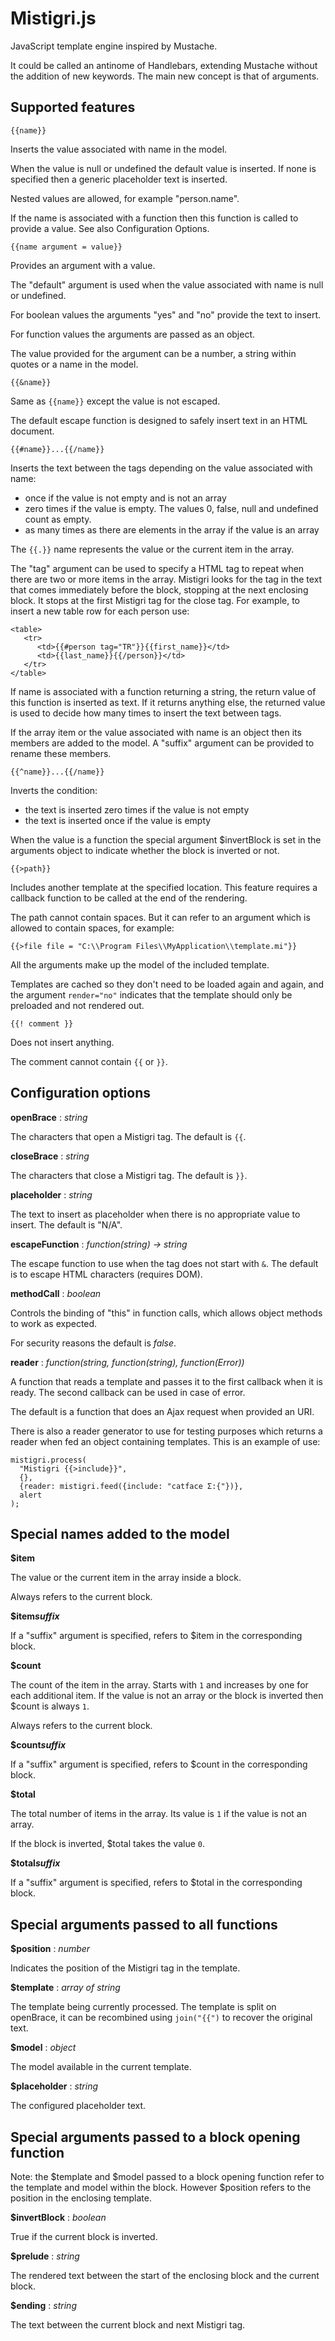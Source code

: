 # Mistigri.js
JavaScript template engine inspired by Mustache.

It could be called an antinome of Handlebars, extending Mustache 
without the addition of new keywords.
The main new concept is that of arguments.


Supported features
-------

~~~
{{name}}
~~~

  Inserts the value associated with name in the model.
  
  When the value is null or undefined the default value is inserted. 
  If none is specified then a generic placeholder text is inserted.
  
  Nested values are allowed, for example "person.name".
  
  If the name is associated with a function then this function is
  called to provide a value. See also Configuration Options.
  
~~~
{{name argument = value}}
~~~

  Provides an argument with a value.
  
  The "default" argument is used when the value associated with name
  is null or undefined.
  
  For boolean values the arguments "yes" and "no" provide the text to 
  insert.
  
  For function values the arguments are passed as an object.
  
  The value provided for the argument can be a number, a string within
  quotes or a name in the model.
  
~~~
{{&name}}
~~~

  Same as ``{{name}}`` except the value is not escaped.
  
  The default escape function is designed to safely insert text in an
  HTML document.
  
~~~
{{#name}}...{{/name}}
~~~

  Inserts the text between the tags depending on the value associated
  with name:
  
  * once if the value is not empty and is not an array
  * zero times if the value is empty. The values 0, false, null and
  undefined count as empty.
  * as many times as there are elements in the array if the value is
  an array

The ``{{.}}`` name represents the value or the current item in the
  array.
  
  The "tag" argument can be used to specify a HTML tag to repeat when
  there are two or more items in the array. Mistigri looks for the
  tag in the text that comes immediately before the block, stopping at
  the next enclosing block. It stops at the first Mistigri tag for the 
  close tag. For example, to insert a new table row for each person 
  use:
  
~~~
<table>
   <tr>
      <td>{{#person tag="TR"}}{{first_name}}</td>
      <td>{{last_name}}{{/person}}</td>
   </tr>
</table>
~~~

  If name is associated with a function returning a string, the
  return value of this function is inserted as text. If it returns 
  anything else, the returned value is used to decide how many times 
  to insert the text between tags.
  
  If the array item or the value associated with name is an object
  then its members are added to the model. A "suffix" argument can be
  provided to rename these members.
  
~~~
{{^name}}...{{/name}}
~~~

  Inverts the condition:
  
  * the text is inserted zero times if the value is not empty
  * the text is inserted once if the value is empty

When the value is a function the special argument $invertBlock is
  set in the arguments object to indicate whether the block is inverted 
  or not.

~~~
{{>path}}
~~~

  Includes another template at the specified location.
  This feature requires a callback function to be called at the end of the
  rendering.
  
  The path cannot contain spaces. But it can refer to an argument which is
  allowed to contain spaces, for example:

~~~
{{>file file = "C:\\Program Files\\MyApplication\\template.mi"}}
~~~

  All the arguments make up the model of the included template.
  
  Templates are cached so they don't need to be loaded again and again,
  and the argument ``render="no"`` indicates that the template should
  only be preloaded and not rendered out.
  
~~~
{{! comment }}
~~~

  Does not insert anything.
  
  The comment cannot contain ``{{`` or ``}}``.

Configuration options
---

  __openBrace__ : _string_
  
  The characters that open a Mistigri tag. The default is ``{{``.
  
  __closeBrace__ : _string_
  
  The characters that close a Mistigri tag. The default is ``}}``.
  
  __placeholder__ : _string_
  
  The text to insert as placeholder when there is no appropriate 
  value to insert. The default is "N/A".
  
  __escapeFunction__ : _function(string) &#x2192; string_
  
  The escape function to use when the tag does not start with 
  ``&``. The default is to escape HTML characters (requires DOM).
  
  __methodCall__ : _boolean_
  
  Controls the binding of "this" in function calls, which allows 
  object methods to work as expected.
  
  For security reasons the default is _false_.

  __reader__ : _function(string, function(string), function(Error))_
  
  A function that reads a template and passes it to the first callback
  when it is ready. The second callback can be used in case of error.
  
  The default is a function that does an Ajax request when provided
  an URI.
  
  There is also a reader generator to use for testing purposes which
  returns a reader when fed an object containing templates. This is
  an example of use:

~~~
mistigri.process(
  "Mistigri {{>include}}", 
  {}, 
  {reader: mistigri.feed({include: "catface Σ:{"})},
  alert
);
~~~

Special names added to the model
---

  __$item__
  
  The value or the current item in the array inside a block.
  
  Always refers to the current block.
  
  __$item*suffix*__
  
  If a "suffix" argument is specified, refers to $item in the 
  corresponding block.
  
  __$count__
  
  The count of the item in the array. Starts with ``1`` and increases
  by one for each additional item. If the value is not an array or the 
  block is inverted then $count is always ``1``.
  
  Always refers to the current block.
  
  __$count*suffix*__
  
  If a "suffix" argument is specified, refers to $count in the
  corresponding block.
  
  __$total__
  
  The total number of items in the array. Its value is ``1`` if the value 
  is not an array.
  
  If the block is inverted, $total takes the value ``0``.
  
  __$total*suffix*__
  
  If a "suffix" argument is specified, refers to $total in the
  corresponding block.
  
Special arguments passed to all functions
---

  __$position__ : _number_
  
  Indicates the position of the Mistigri tag in the template.
  
  __$template__ : _array of string_
  
  The template being currently processed. The template is split on
  openBrace, it can be recombined using ``join("{{")`` to recover the
  original text.
  
  __$model__ : _object_
  
  The model available in the current template.
  
  __$placeholder__ : _string_
  
  The configured placeholder text.
  
Special arguments passed to a block opening function
---

  Note: the $template and $model passed to a block opening function
  refer to the template and model within the block. However $position 
  refers to the position in the enclosing template.

  __$invertBlock__ : _boolean_
  
  True if the current block is inverted.

  __$prelude__ : _string_
  
  The rendered text between the start of the enclosing block and the 
  current block.
  
  __$ending__ : _string_
  
  The text between the current block and next Mistigri tag.
